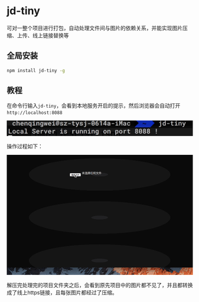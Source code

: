# jd-tiny
可对一整个项目进行打包，自动处理文件间与图片的依赖关系，并能实现图片压缩、上传、线上链接替换等

## 全局安装
```bash
npm install jd-tiny -g
```

## 教程

在命令行输入`jd-tiny`，会看到本地服务开启的提示，然后浏览器会自动打开`http://localhost:8088`
<div align="center">
	<img src="./demo/1.png" width="700">
</div>

操作过程如下：
<div align="center">
	<img src="./demo/tiny.gif" width="700">
</div>

解压完处理完的项目文件夹之后，会看到原先项目中的图片都不见了，并且都转换成了线上https链接，且每张图片都经过了压缩。
